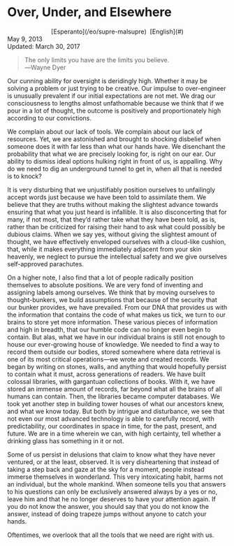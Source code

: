 Over, Under, and Elsewhere
==========================

<center>[Esperanto](/eo/supre-malsupre)  [English](#)</center>
<div class="center">May 9, 2013</div>
<div class="center">Updated: March 30, 2017</div>

>The only limits you have are the limits you believe.<br>
>―Wayne Dyer

Our cunning ability for oversight is deridingly high. Whether it may be solving a problem or just
trying to be creative. Our impulse to over-engineer is unusually prevalent if our initial
expectations are not met. We drag our consciousness to lengths almost unfathomable because we think
that if we pour in a lot of thought, the outcome is positively and proportionately high according to
our convictions.

We complain about our lack of tools. We complain about our lack of resources. Yet, we are astonished
and brought to shocking disbelief when someone does it with far less than what our hands have. We
disenchant the probability that what we are precisely looking for, is right on our ear. Our ability
to dismiss ideal options hulking right in front of us, is appalling. Why do we need to dig an
underground tunnel to get in, when all that is needed is to knock?

It is very disturbing that we unjustifiably position ourselves to unfailingly accept words just
because we have been told to assimilate them. We believe that they are truths without making the
slightest advance towards ensuring that what you just heard is infallible. It is also disconcerting
that for many, if not most, that they’d rather take what they have been told, as is, rather than be
criticized for raising their hand to ask what could possibly be dubious claims. When we say yes,
without giving the slightest amount of thought, we have effectively enveloped ourselves with a
cloud-like cushion, that, while it makes everything immediately adjacent from your skin heavenly, we
neglect to pursue the intellectual safety and we give ourselves self-approved parachutes.

On a higher note, I also find that a lot of people radically position themselves to absolute
positions. We are very fond of inventing and assigning labels among ourselves. We think that by
moving ourselves to thought-bunkers, we build assumptions that because of the security that our
bunker provides, we have prevailed. From our DNA that provides us with the information that contains
the code of what makes us tick, we turn to our brains to store yet more information. These various
pieces of information and high in breadth, that our humble code can no longer even begin to
contain. But alas, what we have in our individual brains is still not enough to house our
ever-growing house of knowledge. We needed to find a way to record them outside our bodies, stored
somewhere where data retrieval is one of its most critical operations—we wrote and created
records. We began by writing on stones, walls, and anything that would hopefully persist to contain
what it must, across generations of readers. We have built colossal libraries, with gargantuan
collections of books. With it, we have stored an immense amount of records, far beyond what all the
brains of all humans can contain. Then, the libraries became computer databases. We took yet another
step in building tower houses of what our ancestors knew, and what we know today. But both by
intrigue and disturbance, we see that not even our most advanced technology is able to carefully
record, with predictability, our coordinates in space in time, for the past, present, and future. We
are in a time wherein we can, with high certainty, tell whether a drinking glass has something in it
or not.

Some of us persist in delusions that claim to know what they have never ventured, or at the least,
observed. It is very disheartening that instead of taking a step back and gaze at the sky for a
moment, people instead immerse themselves in wonderland. This very intoxicating habit, harms not an
individual, but the whole mankind. When someone tells you that answers to his questions can only be
exclusively answered always by a yes or no, leave him and that he no longer deserves to have your
attention again. If you do not know the answer, you should say that you do not know the answer,
instead of doing trapeze jumps without anyone to catch your hands.

Oftentimes, we overlook that all the tools that we need are right with us.
